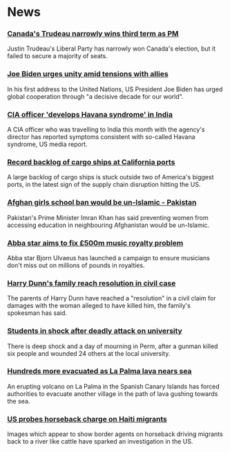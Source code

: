 # News
### [Canada's Trudeau narrowly wins third term as PM](https://www.bbc.com/news/world-us-canada-58634730)
Justin Trudeau's Liberal Party has narrowly won Canada's election, but it failed to secure a majority of seats.
### [Joe Biden urges unity amid tensions with allies](https://www.bbc.com/news/world-us-canada-58642139)
In his first address to the United Nations, US President Joe Biden has urged global cooperation through "a decisive decade for our world".
### [CIA officer 'develops Havana syndrome' in India](https://www.bbc.com/news/world-us-canada-58632145)
A CIA officer who was travelling to India this month with the agency's director has reported symptoms consistent with so-called Havana syndrome, US media report.
### [Record backlog of cargo ships at California ports](https://www.bbc.com/news/business-58643717)
A large backlog of cargo ships is stuck outside two of America's biggest ports, in the latest sign of the supply chain disruption hitting the US. 
### [Afghan girls school ban would be un-Islamic - Pakistan](https://www.bbc.com/news/world-asia-58639538)
Pakistan's Prime Minister Imran Khan has said preventing women from accessing education in neighbouring Afghanistan would be un-Islamic.
### [Abba star aims to fix £500m music royalty problem](https://www.bbc.com/news/entertainment-arts-58643787)
Abba star Bjorn Ulvaeus has launched a campaign to ensure musicians don't miss out on millions of pounds in royalties.
### [Harry Dunn's family reach resolution in civil case](https://www.bbc.com/news/uk-england-northamptonshire-58642224)
The parents of Harry Dunn have reached a "resolution" in a civil claim for damages with the woman alleged to have killed him, the family's spokesman has said.
### [Students in shock after deadly attack on university](https://www.bbc.com/news/world-europe-58640387)
There is deep shock and a day of mourning in Perm, after a gunman killed six people and wounded 24 others at the local university. 
### [Hundreds more evacuated as La Palma lava nears sea](https://www.bbc.com/news/world-europe-58636707)
An erupting volcano on La Palma in the Spanish Canary Islands has forced authorities to evacuate another village in the path of lava gushing towards the sea.
### [US probes horseback charge on Haiti migrants](https://www.bbc.com/news/world-us-canada-58637116)
Images which appear to show border agents on horseback driving migrants back to a river like cattle have sparked an investigation in the US.
